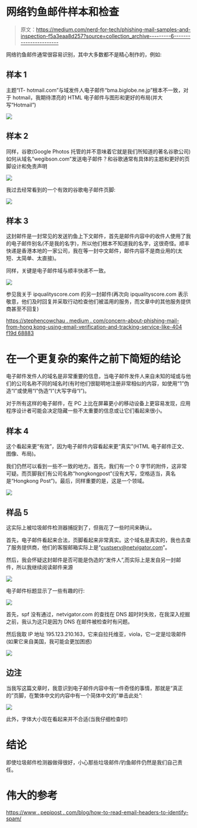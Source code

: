 # 网络钓鱼邮件样本和检查

> 原文：<https://medium.com/nerd-for-tech/phishing-mail-samples-and-inspection-f5a3eaa8d257?source=collection_archive---------6----------------------->

网络钓鱼邮件通常很容易识别，其中大多数都不是精心制作的，例如:

## 样本 1

主题“IT- hotmail.com”与域发件人电子邮件“bma.biglobe.ne.jp”根本不一致，对于 hotmail，我期待漂亮的 HTML 电子邮件与图形和更好的布局(并大写“Hotmail”)

![](img/876cfa96885e48c6c210402d1998c68a.png)

## 样本 2

同样，谷歌(Google Photos 托管的并不意味着它就是我们所知道的著名谷歌公司)如何从域名“wegibson.com”发送电子邮件？和谷歌通常有具体的主题和更好的页脚设计和免责声明

![](img/1a4f40d10e4012ddead9afdcee6f803d.png)

我过去经常看到的一个有效的谷歌电子邮件页脚:

![](img/f774430f29aac8816eba07cbaf548ec8.png)

## 样本 3

这封邮件是一封常见的发送钓鱼上下文邮件，首先是邮件内容中的收件人使用了我的电子邮件别名(不是我的名字)，所以他们根本不知道我的名字，这很奇怪。顺丰快递是香港本地的一家公司，我在等一封中文邮件，邮件内容不是商业用的(太短、太简单、太直接)。

同样，关键是电子邮件域与顺丰快递不一致。

![](img/91cf3600ec5652cd113b09366272cdb9.png)

参见我关于 ipqualityscore.com 的另一封邮件(再次向 ipqualityscore.com 表示敬意，他们及时回复并采取行动检查他们被滥用的服务，而文章中的其他服务提供商甚至不回复)

[https://stephencowchau . medium . com/concern-about-phishing-mail-from-hong kong-using-email-verification-and-tracking-service-like-404 f19d 68883](https://stephencowchau.medium.com/concern-about-phishing-mail-from-hong-kong-using-email-verification-and-tracking-service-like-404f19d68883)

# 在一个更复杂的案件之前下简短的结论

电子邮件发件人的域名是非常重要的信息，当电子邮件发件人来自未知的域或与他们的公司名称不同的域名时(有时他们很聪明地注册非常相似的内容，如使用“1”伪造“l”或使用“l”伪造“I”(大写字母“I”)。

对于所有这样的电子邮件，在 PC 上比在屏幕更小的移动设备上更容易发现，应用程序设计者可能会决定隐藏一些不太重要的信息或让它们看起来很小。

## 样本 4

这个看起来更“有效”，因为电子邮件内容看起来更“真实”(HTML 电子邮件正文、图像、布局)。

我们仍然可以看到一些不一致的地方。首先，我们有一个 0 字节的附件，这非常可疑。而页脚我们有公司名称“hongkongpost”(没有大写，空格适当，真名是“Hongkong Post”)。最后，同样重要的是，这是一个领域。

![](img/a739090aff0818dbf8b6aa487598dd67.png)

## 样品 5

这实际上被垃圾邮件检测器捕捉到了，但我花了一些时间来确认。

首先，电子邮件看起来合法，页脚看起来非常真实。这个域名是真实的，我也去查了服务提供商，他们的客服邮箱实际上是“custserv@netvigator.com”。

然后，我会怀疑这封邮件是否可能是伪造的“发件人”,而实际上是发自另一封邮件，所以我继续阅读邮件来源

![](img/040330016b334ffbb78a1a23c986c65d.png)

电子邮件标题显示了一些有趣的行:

![](img/7c2aae9b34e97cbcd6ab2bdf8f629c7c.png)

首先，spf 没有通过，netvigator.com 的查找在 DNS 超时时失败，在我深入挖掘之前，我认为这只是因为 DNS 在邮件被检查时有问题。

然后我取 IP 地址 195.123.210.163，它来自拉托维亚，viola，它一定是垃圾邮件(如果它来自美国，我可能会更加困惑)

![](img/790d1ee06ebd71e68fdb963b4da3c285.png)

## 边注

当我写这篇文章时，我意识到电子邮件内容中有一件奇怪的事情，那就是“真正的”页脚，在繁体中文的内容中有一个简体中文的“单击此处”:

![](img/9952ba256bf8caf180e504c0f67f2857.png)

此外，字体大小现在看起来并不合适(当我仔细检查时)

# 结论

即使垃圾邮件检测器做得很好，小心那些垃圾邮件/钓鱼邮件仍然是我们自己责任。

# 伟大的参考

[https://www . pepipost . com/blog/how-to-read-email-headers-to-identify-spam/](https://www.pepipost.com/blog/how-to-read-email-headers-to-identify-spam/)